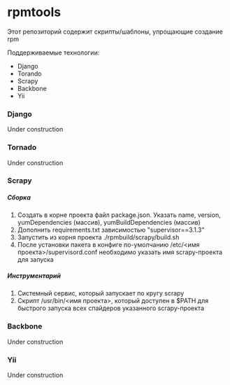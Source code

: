 # rpmtools

Этот репозиторий содержит скрипты/шаблоны, упрощающие создание rpm

Поддерживаемые технологии:

* Django
* Torando
* Scrapy
* Backbone
* Yii

### Django

Under construction

### Tornado

Under construction

### Scrapy

##### Сборка

1. Создать в корне проекта файл package.json. Указать name, version, yumDependencies (массив), yumBuildDependencies (массив)
2. Дополнить requirements.txt зависимостью "supervisor==3.1.3"
3. Запустить из корня проекта ./rpmbuild/scrapy/build.sh
4. После установки пакета в конфиге по-умолчанию /etc/<имя проекта>/supervisord.conf необходимо указать имя scrapy-проекта для запуска

##### Инструментарий

1. Системный сервис, который запускает по кругу scrapy
2. Скрипт /usr/bin/<имя проекта>, который доступен в $PATH для быстрого запуска всех спайдеров указанного scrapy-проекта


### Backbone

Under construction

### Yii

Under construction